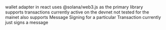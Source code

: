 wallet adapter in react
uses @solana/web3.js as the primary library
supports transactions 
currently active on the devnet not tested for the mainet
also supports Message Signing for a particular Transaction currently just signs a message
